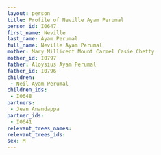 ```yaml
---
layout: person
title: Profile of Neville Ayam Perumal
person_id: I0647
first_name: Neville
last_name: Ayam Perumal
full_name: Neville Ayam Perumal
mother: Mary Millicent Mount Carmel Casie Chetty
mother_id: I0797
father: Aloysius Ayam Perumal
father_id: I0796
children:
 - Neil Ayam Perumal
children_ids:
 - I0648
partners:
 - Jean Anandappa
partner_ids:
 - I0641
relevant_trees_names:
relevant_trees_ids:
sex: M
---
```


